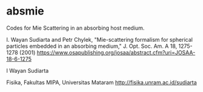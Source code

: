# absmie
Codes for Mie Scattering in an absorbing host medium.

I. Wayan Sudiarta and Petr Chylek, "Mie-scattering formalism for spherical particles embedded in an absorbing medium," J. Opt. Soc. Am. A 18, 1275-1278 (2001)
https://www.osapublishing.org/josaa/abstract.cfm?uri=JOSAA-18-6-1275

I Wayan Sudiarta

Fisika, Fakultas MIPA, Universitas  Mataram
http://fisika.unram.ac.id/sudiarta
